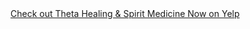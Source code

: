 <div id="yelp-biz-badge-plain-Q7TE5KjLKdJdpTx7RC-G4g"><a href="http://yelp.com/biz/theta-healing-and-spirit-medicine-now-brooklyn-5?utm_medium=badge_button&amp;utm_source=biz_review_badge" target="_blank">Check out Theta Healing &amp; Spirit Medicine Now on Yelp</a></div>    <script>(function(d, t) {var g = d.createElement(t);var s = d.getElementsByTagName(t)[0];g.id = "yelp-biz-badge-script-plain-Q7TE5KjLKdJdpTx7RC-G4g";g.src = "//yelp.com/biz_badge_js/en_US/plain/Q7TE5KjLKdJdpTx7RC-G4g.js";s.parentNode.insertBefore(g, s);}(document, 'script'));</script>

